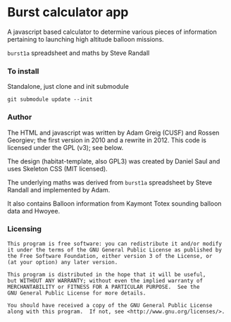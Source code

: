# Burst calculator app

A javascript based calculator to determine various pieces of information
pertaining to launching high altitude balloon missions.

`burst1a` spreadsheet and maths by Steve Randall

### To install

Standalone, just clone and init submodule

    git submodule update --init

### Author

The HTML and javascript was written by Adam Greig (CUSF) and Rossen Georgiev;
the first version in 2010 and a rewrite in 2012. This code is licensed under
the GPL (v3); see below.

The design (habitat-template, also GPL3) was created by Daniel Saul and uses
Skeleton CSS (MIT licensed).

The underlying maths was derived from `burst1a` spreadsheet by Steve Randall and implemented
by Adam.

It also contains Balloon information from Kaymont Totex sounding balloon data and Hwoyee.

### Licensing

    This program is free software: you can redistribute it and/or modify
    it under the terms of the GNU General Public License as published by
    the Free Software Foundation, either version 3 of the License, or
    (at your option) any later version.

    This program is distributed in the hope that it will be useful,
    but WITHOUT ANY WARRANTY; without even the implied warranty of
    MERCHANTABILITY or FITNESS FOR A PARTICULAR PURPOSE.  See the
    GNU General Public License for more details.

    You should have received a copy of the GNU General Public License
    along with this program.  If not, see <http://www.gnu.org/licenses/>.

